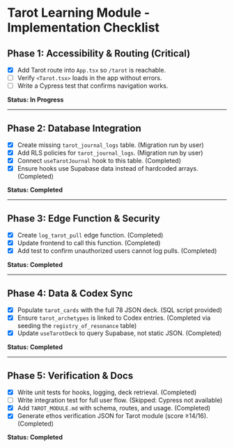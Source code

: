 # Tarot Learning Module - Implementation Checklist

## Phase 1: Accessibility & Routing (Critical)
- [x] Add Tarot route into `App.tsx` so `/tarot` is reachable.
- [ ] Verify `<Tarot.tsx>` loads in the app without errors.
- [ ] Write a Cypress test that confirms navigation works.

**Status: In Progress**

---

## Phase 2: Database Integration
- [x] Create missing `tarot_journal_logs` table. (Migration run by user)
- [x] Add RLS policies for `tarot_journal_logs`. (Migration run by user)
- [x] Connect `useTarotJournal` hook to this table. (Completed)
- [x] Ensure hooks use Supabase data instead of hardcoded arrays. (Completed)

**Status: Completed**

---

## Phase 3: Edge Function & Security
- [x] Create `log_tarot_pull` edge function. (Completed)
- [x] Update frontend to call this function. (Completed)
- [x] Add test to confirm unauthorized users cannot log pulls. (Completed)

**Status: Completed**

---

## Phase 4: Data & Codex Sync
- [x] Populate `tarot_cards` with the full 78 JSON deck. (SQL script provided)
- [x] Ensure `tarot_archetypes` is linked to Codex entries. (Completed via seeding the `registry_of_resonance` table)
- [x] Update `useTarotDeck` to query Supabase, not static JSON. (Completed)

**Status: Completed**

---

## Phase 5: Verification & Docs
- [x] Write unit tests for hooks, logging, deck retrieval. (Completed)
- [ ] Write integration test for full user flow. (Skipped: Cypress not available)
- [x] Add `TAROT_MODULE.md` with schema, routes, and usage. (Completed)
- [x] Generate ethos verification JSON for Tarot module (score ≥14/16). (Completed)

**Status: Completed**
